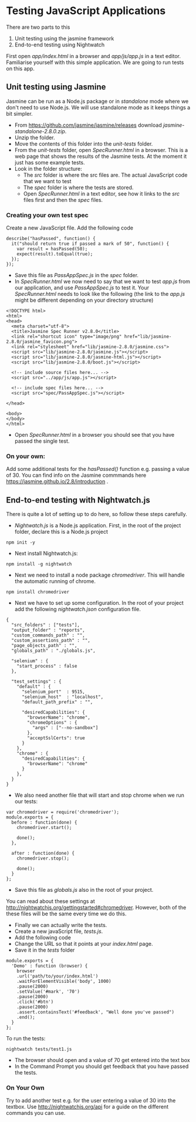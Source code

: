 # Testing JavaScript Applications

There are two parts to this 

1. Unit testing using the jasmine framework
2. End-to-end testing using Nightwatch

First open *app/index.html* in a browser and *app/js/app.js* in a text editor. Familiarise yourself with this simple application. We are going to run tests on this app.

## Unit testing using Jasmine
Jasmine can be run as a Node.js package or in *standalone* mode where we don't need to use Node.js. We will use standalone mode as it keeps things a bit simpler. 
* From https://github.com/jasmine/jasmine/releases download *jasmine-standalone-2.8.0.zip*.
* Unzip the folder.
* Move the contents of this folder into the *unit-tests* folder.   
* From the *unit-tests* folder, open *SpecRunner.html* in a browser. This is a web page that shows the results of the Jasmine tests. At the moment it just has some example tests. 
* Look in the folder structure:
    * The *src* folder is where the src files are. The actual JavaScript code that we want to test
    * The *spec* folder is where the tests are stored. 
    * Open *SpecRunner.html* in a text editor, see how it links to the *src* files first and then the *spec* files. 

### Creating your own test spec
Create a new JavaScript file. Add the following code
```
describe("hasPassed", function() {
  it("should return true if passed a mark of 50", function() {
    var result = hasPassed(50);
    expect(result).toEqual(true);
  });
});
```
* Save this file as *PassAppSpec.js* in the *spec* folder. 
* In *SpecRunner.html* we now need to say that we want to test *app.js* from our application, and use *PassAppSpec.js* to test it. Your *SpecRunner.html* needs to look like the following (the link to the *app.js* might be different depending on your directory structure)

```
<!DOCTYPE html>
<html>
<head>
  <meta charset="utf-8">
  <title>Jasmine Spec Runner v2.8.0</title>
  <link rel="shortcut icon" type="image/png" href="lib/jasmine-2.8.0/jasmine_favicon.png">
  <link rel="stylesheet" href="lib/jasmine-2.8.0/jasmine.css">
  <script src="lib/jasmine-2.8.0/jasmine.js"></script>
  <script src="lib/jasmine-2.8.0/jasmine-html.js"></script>
  <script src="lib/jasmine-2.8.0/boot.js"></script>
  
  <!-- include source files here... -->
  <script src="../app/js/app.js"></script>

  <!-- include spec files here... -->
  <script src="spec/PassAppSpec.js"></script>

</head>

<body>
</body>
</html>
```
* Open *SpecRunner.html* in a browser you should see that you have passed the single test. 

### On your own:
Add some additional tests for the *hasPassed()* function e.g. passing a value of 30. You can find info on the Jasmine commmands here https://jasmine.github.io/2.8/introduction .

## End-to-end testing with Nightwatch.js

There is quite a lot of setting up to do here, so follow these steps carefully. 

* *Nightwatch.js* is a Node.js application. First, in the root of the project folder, declare this is a Node.js project

```
npm init -y
```

* Next install Nightwatch.js:
```
npm install -g nightwatch
```

* Next we need to install a node package *chromedriver*. This will handle the automatic running of chrome.

```
npm install chromedriver
```

* Next we have to set up some configuration. In the root of your project add the following *nightwatch.json* configuration file.
```
{
  "src_folders" : ["tests"],
  "output_folder" : "reports",
  "custom_commands_path" : "",
  "custom_assertions_path" : "",
  "page_objects_path" : "",
  "globals_path" : "./globals.js",

  "selenium" : {
    "start_process" : false
  },

  "test_settings" : {
    "default" : {
      "selenium_port"  : 9515,
      "selenium_host"  : "localhost",
      "default_path_prefix" : "",

      "desiredCapabilities": {
        "browserName": "chrome",
        "chromeOptions" : {
          "args" : ["--no-sandbox"]
        },
        "acceptSslCerts": true
      }
    },
    "chrome" : {
      "desiredCapabilities": {
        "browserName": "chrome"
      }
    },
  }
}
```
* We also need another file that will start and stop chrome when we run our tests:
```
var chromedriver = require('chromedriver');
module.exports = {
  before : function(done) {
    chromedriver.start();

    done();
  },

  after : function(done) {
    chromedriver.stop();

    done();
  }
}; 
```
* Save this file as *globals.js* also in the root of your project. 

You can read about these settings at http://nightwatchjs.org/gettingstarted#chromedriver. However, both of the these files will be the same every time we do this. 

* Finally we can actually write the tests. 
* Create a new javaScript file, *tests.js*. 
* Add the following code
* Change the URL so that it points at your *index.html* page. 
* Save it in the *tests* folder

```
module.exports = {
  'Demo' : function (browser) {
    browser
    .url('path/to/your/index.html')
    .waitForElementVisible('body', 1000)
    .pause(2000)
    .setValue('#mark', '70')
    .pause(2000)
    .click('#btn')
    .pause(2000)
    .assert.containsText('#feedback', "Well done you've passed")
    .end();
  }
};
```
To run the tests:
```
nightwatch tests/test1.js
```
* The browser should open and a value of 70 get entered into the text box
* In the Command Prompt you should get feedback that you have passed the tests. 

### On Your Own
Try to add another test e.g. for the user entering a value of 30 into the textbox. Use http://nightwatchjs.org/api for a guide on the different commands you can use. 
